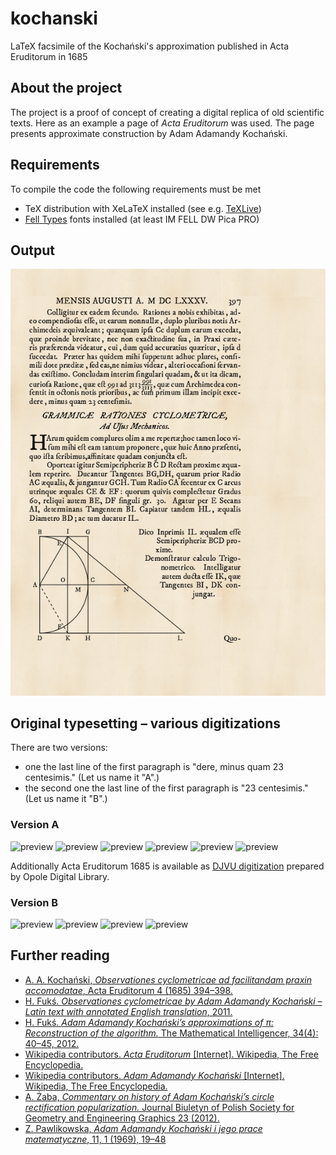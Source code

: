 # kochanski
LaTeX facsimile of the Kochański's approximation published in Acta Eruditorum in 1685
## About the project
The project is a proof of concept of creating a digital replica of old
scientific texts. Here as an example a page of _Acta Eruditorum_ was used. The
page presents approximate construction by Adam Adamandy Kochański.

## Requirements
To compile the code the following requirements must be met
* TeX distribution with XeLaTeX installed (see e.g. [TeXLive](https://www.tug.org/texlive/))
* [Fell Types](http://iginomarini.com/fell/the-revival-fonts/) fonts installed (at least IM FELL DW Pica PRO)

## Output
[![preview](Kochanski.png)](Kochanski.pdf)

## Original typesetting – various digitizations
There are two versions:
* one the last line of the first paragraph is "dere, minus quam 23 centesimis." (Let us name it "A".)
* the second one the last line of the first paragraph is "23 centesimis." (Let us name it "B".)

### Version A
![preview](https://books.google.pl/books/content?id=oAicNa---M8C&hl=en&pg=PA397&img=1&zoom=3&sig=ACfU3U2Kq5c0P0jIm3SiarWVEOqf0X5Djg&w=1025)
![preview](https://books.google.pl/books/content?id=2dlkRbUfzKsC&hl=en&pg=PA397&img=1&zoom=3&sig=ACfU3U0dZBpVNXVbn9A-S6TnNDoWuHMtdg&w=1025)
![preview](https://books.google.pl/books/content?id=HrJRAAAAcAAJ&hl=en&pg=PA397&img=1&zoom=3&sig=ACfU3U29zZlz-01lDm4PvhS_BzSEny-emQ&w=1025)
![preview](https://books.google.pl/books/content?id=K-pEAQAAMAAJ&hl=en&pg=PA397&img=1&zoom=3&sig=ACfU3U0Fq4QJSR9YelYHQPbnP626c7MIfw&w=1025)
![preview](https://books.google.pl/books/content?id=-BTPYGlj47wC&hl=en&pg=PA397&img=1&zoom=3&sig=ACfU3U1KlViHgoW9n9igCL5pUMmgyNy6KQ&w=1025)
![preview](https://books.google.pl/books/content?id=IEDlshhCqCQC&hl=en&pg=PA397&img=1&zoom=3&sig=ACfU3U3AsjuCpMpdZcFlo9uePy6x2F-nvA&w=1025)

Additionally Acta Eruditorum 1685 is available as [DJVU digitization](http://obc.opole.pl/dlibra/doccontent?id=6778) prepared by Opole Digital Library.

### Version B
![preview](https://books.google.pl/books/content?id=UKs0AQAAMAAJ&hl=en&pg=PA397&img=1&zoom=3&sig=ACfU3U25brwMuauH9nWN7WJXGsQMH_qc9w&w=1025)
![preview](https://books.google.pl/books/content?id=PkOYb7MDunsC&hl=en&pg=PA397&img=1&zoom=3&sig=ACfU3U2oMqQrSmgraG8fNA7E_QdMsGELTw&w=1025)
![preview](https://books.google.pl/books/content?id=u6ZYAAAAQAAJ&hl=en&pg=PA397&img=1&zoom=3&sig=ACfU3U2x7vhxFxMrNUwko6PQHYe0Ylm_fQ&w=1025)
![preview](https://images.sub.uni-goettingen.de/iiif/image/gdz:PPN788262807:00000421/full/full/0/default.jpg)

## Further reading

* [A. A. Kochański, _Observationes cyclometricae ad facilitandam praxin accomodatae_, Acta Eruditorum 4 (1685) 394–398.](https://books.google.pl/books?id=HrJRAAAAcAAJ&hl=pl&pg=PA397#v=onepage&q&f=false)
* [H. Fukś. _Observationes cyclometricae by Adam Adamandy Kochański – Latin text with annotated English translation_, 2011.](https://arxiv.org/abs/1106.1808.pdf)
* [H. Fukś. _Adam Adamandy Kochański’s approximations of π: Reconstruction of the algorithm._ The Mathematical Intelligencer, 34(4): 40–45, 2012.](https://doi.org/10.1007/s00283-012-9312-1)
* [Wikipedia contributors. _Acta Eruditorum_ [Internet]. Wikipedia, The Free
  Encyclopedia.](https://en.wikipedia.org/wiki/Acta_Eruditorum)
* [Wikipedia contributors. _Adam Adamandy Kochański_ [Internet]. Wikipedia, The
  Free Encyclopedia.](https://en.wikipedia.org/wiki/Adam_Adamandy_Kocha%C5%84ski)
* [A. Żaba, _Commentary on history of Adam Kochański’s circle rectification popularization._ Journal Biuletyn of Polish Society for Geometry and Engineering Graphics 23 (2012).](http://ogigi.polsl.pl/biuletyny/Zeszyt_23/Biuletyn-23_89_94.pdf)
* [Z. Pawlikowska, _Adam Adamandy Kochański i jego prace matematyczne_, 11, 1 (1969), 19–48](https://doi.org/10.14708/wm.v11i1.2100)
